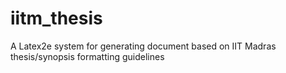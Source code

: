 # iitm_thesis
A Latex2e system for generating document based on IIT Madras thesis/synopsis formatting guidelines
